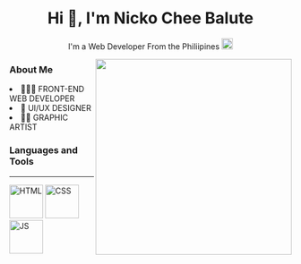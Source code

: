 <h1 align="center">Hi 👋, I'm Nicko Chee Balute</h1>
<p align="center">
 I'm a Web Developer From the Philiipines <img width="20px" src="https://images.emojiterra.com/twitter/v14.0/512px/1f1f5-1f1ed.png">
</p>

 <img width="350px" align="right" src="https://c.tenor.com/3bTxZ4HdrysAAAAC/pixels-neon.gif">

<h3>About Me</h3>

 <li>👩🏻‍💻 FRONT-END WEB DEVELOPER</li>
 <li>👔 UI/UX DESIGNER</li>
 <li>🧔🏽 GRAPHIC ARTIST</li>
 
<h3>Languages and Tools</h3>
<hr>
<p align="left">
<img width="60px" src="https://img.icons8.com/color/344/html-5--v1.png" alt="HTML">
<img width="60px" src="https://img.icons8.com/color/344/css3.png" alt="CSS">
<img width="60px" src="https://img.icons8.com/color/344/javascript--v1.png" alt="JS">
</p>
